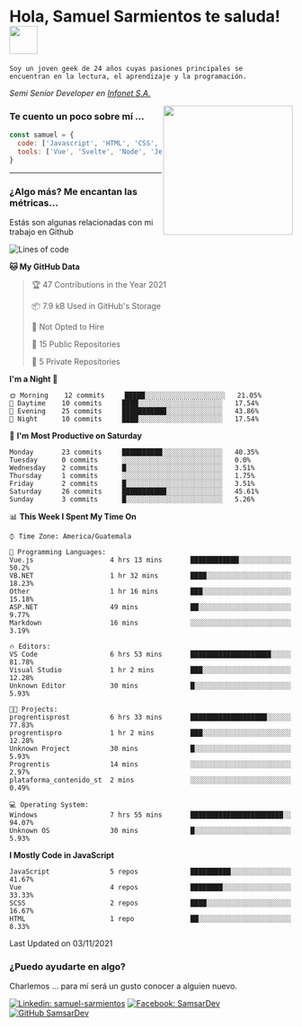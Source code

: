 <h1>Hola, Samuel Sarmientos te saluda! <img src="https://media.giphy.com/media/ZEOAnq3ockGojO0E7n/giphy.gif" width="50"></h1>
<code>Soy un joven geek de 24 años cuyas pasiones principales se
encuentran en la lectura, el aprendizaje y la programación.</code>
<br>
<p><em>Semi Senior Developer en <a href="https://www.progrentis.com/">Infonet S.A.</a>
</em></p>
<img align='right' src="https://media.giphy.com/media/du3J3cXyzhj75IOgvA/giphy.gif" width="230">

### Te cuento un poco sobre mí ...

```javascript
const samuel = {
  code: ['Javascript', 'HTML', 'CSS', 'SASS', 'Python', 'C#'],
  tools: ['Vue', 'Svelte', 'Node', 'Jest', 'Strapi']
}
```
---

### ¿Algo más? Me encantan las métricas...
Estás son algunas relacionadas con mi trabajo en Github

<!--START_SECTION:waka-->
![Lines of code](https://img.shields.io/badge/From%20Hello%20World%20I%27ve%20Written-104662%20lines%20of%20code-blue)

**🐱 My GitHub Data** 

> 🏆 47 Contributions in the Year 2021
 > 
> 📦 7.9 kB Used in GitHub's Storage 
 > 
> 🚫 Not Opted to Hire
 > 
> 📜 15 Public Repositories 
 > 
> 🔑 5 Private Repositories  
 > 
**I'm a Night 🦉** 

```text
🌞 Morning    12 commits     █████░░░░░░░░░░░░░░░░░░░░   21.05% 
🌆 Daytime    10 commits     ████░░░░░░░░░░░░░░░░░░░░░   17.54% 
🌃 Evening    25 commits     ███████████░░░░░░░░░░░░░░   43.86% 
🌙 Night      10 commits     ████░░░░░░░░░░░░░░░░░░░░░   17.54%

```
📅 **I'm Most Productive on Saturday** 

```text
Monday       23 commits     ██████████░░░░░░░░░░░░░░░   40.35% 
Tuesday      0 commits      ░░░░░░░░░░░░░░░░░░░░░░░░░   0.0% 
Wednesday    2 commits      █░░░░░░░░░░░░░░░░░░░░░░░░   3.51% 
Thursday     1 commits      ░░░░░░░░░░░░░░░░░░░░░░░░░   1.75% 
Friday       2 commits      █░░░░░░░░░░░░░░░░░░░░░░░░   3.51% 
Saturday     26 commits     ███████████░░░░░░░░░░░░░░   45.61% 
Sunday       3 commits      █░░░░░░░░░░░░░░░░░░░░░░░░   5.26%

```


📊 **This Week I Spent My Time On** 

```text
⌚︎ Time Zone: America/Guatemala

💬 Programming Languages: 
Vue.js                   4 hrs 13 mins       ████████████░░░░░░░░░░░░░   50.2% 
VB.NET                   1 hr 32 mins        ████░░░░░░░░░░░░░░░░░░░░░   18.23% 
Other                    1 hr 16 mins        ███░░░░░░░░░░░░░░░░░░░░░░   15.18% 
ASP.NET                  49 mins             ██░░░░░░░░░░░░░░░░░░░░░░░   9.77% 
Markdown                 16 mins             ░░░░░░░░░░░░░░░░░░░░░░░░░   3.19%

🔥 Editors: 
VS Code                  6 hrs 53 mins       ████████████████████░░░░░   81.78% 
Visual Studio            1 hr 2 mins         ███░░░░░░░░░░░░░░░░░░░░░░   12.28% 
Unknown Editor           30 mins             █░░░░░░░░░░░░░░░░░░░░░░░░   5.93%

🐱‍💻 Projects: 
progrentisprost          6 hrs 33 mins       ███████████████████░░░░░░   77.83% 
progrentispro            1 hr 2 mins         ███░░░░░░░░░░░░░░░░░░░░░░   12.28% 
Unknown Project          30 mins             █░░░░░░░░░░░░░░░░░░░░░░░░   5.93% 
Progrentis               14 mins             ░░░░░░░░░░░░░░░░░░░░░░░░░   2.97% 
plataforma_contenido_st  2 mins              ░░░░░░░░░░░░░░░░░░░░░░░░░   0.49%

💻 Operating System: 
Windows                  7 hrs 55 mins       ███████████████████████░░   94.07% 
Unknown OS               30 mins             █░░░░░░░░░░░░░░░░░░░░░░░░   5.93%

```

**I Mostly Code in JavaScript** 

```text
JavaScript               5 repos             ██████████░░░░░░░░░░░░░░░   41.67% 
Vue                      4 repos             ████████░░░░░░░░░░░░░░░░░   33.33% 
SCSS                     2 repos             ████░░░░░░░░░░░░░░░░░░░░░   16.67% 
HTML                     1 repo              ██░░░░░░░░░░░░░░░░░░░░░░░   8.33%

```



 Last Updated on 03/11/2021
<!--END_SECTION:waka-->

### ¿Puedo ayudarte en algo?
Charlemos ... para mí será un gusto conocer a alguien nuevo.

[![Linkedin: samuel-sarmientos](https://img.shields.io/badge/-Samuel%20Sarmientos-blue?style=flat-square&logo=Linkedin&logoColor=white)](https://www.linkedin.com/in/samuel-sarmientos)
[![Facebook: SamsarDev](https://img.shields.io/badge/-SamsarDev-white?style=flat-square&logo=Facebook)](https://www.facebook.com/Samsar.Dev)
[![GitHub SamsarDev](https://img.shields.io/github/followers/SamsarDev?label=follow&style=social)](https://github.com/SamsarDev)
